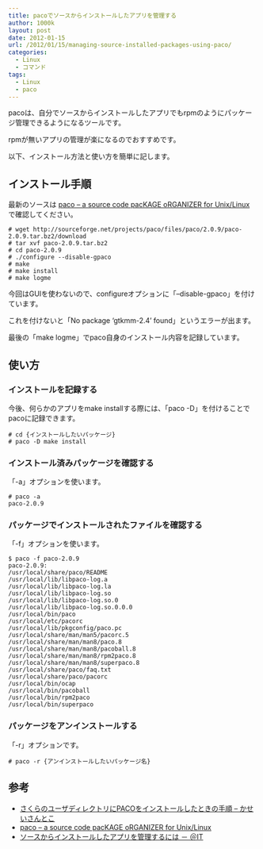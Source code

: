 ```yaml
---
title: pacoでソースからインストールしたアプリを管理する
author: 1000k
layout: post
date: 2012-01-15
url: /2012/01/15/managing-source-installed-packages-using-paco/
categories:
  - Linux
  - コマンド
tags:
  - Linux
  - paco
---
```

pacoは、自分でソースからインストールしたアプリでもrpmのようにパッケージ管理できるようになるツールです。

rpmが無いアプリの管理が楽になるのでおすすめです。

以下、インストール方法と使い方を簡単に記します。

<!--more-->

## インストール手順

最新のソースは <a href="http://paco.sourceforge.net/" onclick="_gaq.push(['_trackEvent', 'outbound-article', 'http://paco.sourceforge.net/', 'paco &#8211; a source code pacKAGE oRGANIZER for Unix/Linux']);" >paco &#8211; a source code pacKAGE oRGANIZER for Unix/Linux</a> で確認してください。

```
# wget http://sourceforge.net/projects/paco/files/paco/2.0.9/paco-2.0.9.tar.bz2/download
# tar xvf paco-2.0.9.tar.bz2
# cd paco-2.0.9
# ./configure --disable-gpaco
# make
# make install
# make logme
```


今回はGUIを使わないので、configureオプションに「&#8211;disable-gpaco」を付けています。

これを付けないと「No package &#8216;gtkmm-2.4&#8217; found」というエラーが出ます。

最後の「make logme」でpaco自身のインストール内容を記録しています。

## 使い方

### インストールを記録する

今後、何らかのアプリをmake installする際には、「paco -D」を付けることでpacoに記録できます。

```
# cd {インストールしたいパッケージ}
# paco -D make install
```


### インストール済みパッケージを確認する

「-a」オプションを使います。

```
# paco -a
paco-2.0.9
```


### パッケージでインストールされたファイルを確認する

「-f」オプションを使います。

```
$ paco -f paco-2.0.9
paco-2.0.9:
/usr/local/share/paco/README
/usr/local/lib/libpaco-log.a
/usr/local/lib/libpaco-log.la
/usr/local/lib/libpaco-log.so
/usr/local/lib/libpaco-log.so.0
/usr/local/lib/libpaco-log.so.0.0.0
/usr/local/bin/paco
/usr/local/etc/pacorc
/usr/local/lib/pkgconfig/paco.pc
/usr/local/share/man/man5/pacorc.5
/usr/local/share/man/man8/paco.8
/usr/local/share/man/man8/pacoball.8
/usr/local/share/man/man8/rpm2paco.8
/usr/local/share/man/man8/superpaco.8
/usr/local/share/paco/faq.txt
/usr/local/share/paco/pacorc
/usr/local/bin/ocap
/usr/local/bin/pacoball
/usr/local/bin/rpm2paco
/usr/local/bin/superpaco
```


### パッケージをアンインストールする

「-r」オプションです。

```
# paco -r {アンインストールしたいパッケージ名}
```


## 参考

  * <a href="http://d.hatena.ne.jp/kasei_san/20100220/p1" onclick="_gaq.push(['_trackEvent', 'outbound-article', 'http://d.hatena.ne.jp/kasei_san/20100220/p1', 'さくらのユーザディレクトリにPACOをインストールしたときの手順 &#8211; かせいさんとこ']);" >さくらのユーザディレクトリにPACOをインストールしたときの手順 &#8211; かせいさんとこ</a>
  * <a href="http://paco.sourceforge.net/" onclick="_gaq.push(['_trackEvent', 'outbound-article', 'http://paco.sourceforge.net/', 'paco &#8211; a source code pacKAGE oRGANIZER for Unix/Linux']);" >paco &#8211; a source code pacKAGE oRGANIZER for Unix/Linux</a>
  * <a href="http://www.atmarkit.co.jp/flinux/rensai/linuxtips/886usepaco.html" onclick="_gaq.push(['_trackEvent', 'outbound-article', 'http://www.atmarkit.co.jp/flinux/rensai/linuxtips/886usepaco.html', 'ソースからインストールしたアプリを管理するには － ＠IT']);" >ソースからインストールしたアプリを管理するには － ＠IT</a>